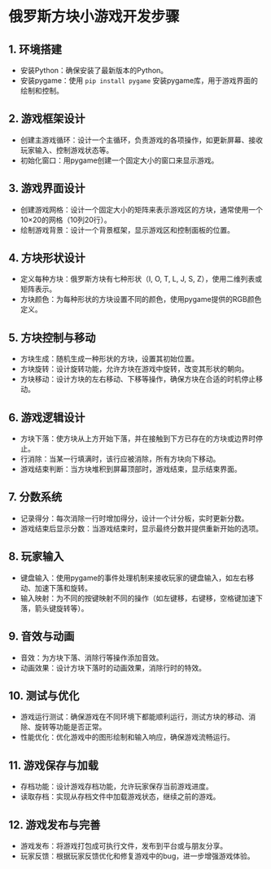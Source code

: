 # 俄罗斯方块小游戏开发步骤

## 1. 环境搭建
- 安装Python：确保安装了最新版本的Python。
- 安装pygame：使用 `pip install pygame` 安装pygame库，用于游戏界面的绘制和控制。

## 2. 游戏框架设计
- 创建主游戏循环：设计一个主循环，负责游戏的各项操作，如更新屏幕、接收玩家输入、控制游戏状态等。
- 初始化窗口：用pygame创建一个固定大小的窗口来显示游戏。
  
## 3. 游戏界面设计
- 创建游戏网格：设计一个固定大小的矩阵来表示游戏区的方块，通常使用一个10×20的网格（10列20行）。
- 绘制游戏背景：设计一个背景框架，显示游戏区和控制面板的位置。
  
## 4. 方块形状设计
- 定义每种方块：俄罗斯方块有七种形状（I, O, T, L, J, S, Z），使用二维列表或矩阵表示。
- 方块颜色：为每种形状的方块设置不同的颜色，使用pygame提供的RGB颜色定义。
  
## 5. 方块控制与移动
- 方块生成：随机生成一种形状的方块，设置其初始位置。
- 方块旋转：设计旋转功能，允许方块在游戏中旋转，改变其形状的朝向。
- 方块移动：设计方块的左右移动、下移等操作，确保方块在合适的时机停止移动。
  
## 6. 游戏逻辑设计
- 方块下落：使方块从上方开始下落，并在接触到下方已存在的方块或边界时停止。
- 行消除：当某一行填满时，该行应被消除，所有方块向下移动。
- 游戏结束判断：当方块堆积到屏幕顶部时，游戏结束，显示结束界面。
  
## 7. 分数系统
- 记录得分：每次消除一行时增加得分，设计一个计分板，实时更新分数。
- 游戏结束后显示分数：当游戏结束时，显示最终分数并提供重新开始的选项。
  
## 8. 玩家输入
- 键盘输入：使用pygame的事件处理机制来接收玩家的键盘输入，如左右移动、加速下落和旋转。
- 输入映射：为不同的按键映射不同的操作（如左键移，右键移，空格键加速下落，箭头键旋转等）。
  
## 9. 音效与动画
- 音效：为方块下落、消除行等操作添加音效。
- 动画效果：设计方块下落时的动画效果，消除行时的特效。

## 10. 测试与优化
- 游戏运行测试：确保游戏在不同环境下都能顺利运行，测试方块的移动、消除、旋转等功能是否正常。
- 性能优化：优化游戏中的图形绘制和输入响应，确保游戏流畅运行。
  
## 11. 游戏保存与加载
- 存档功能：设计游戏存档功能，允许玩家保存当前游戏进度。
- 读取存档：实现从存档文件中加载游戏状态，继续之前的游戏。

## 12. 游戏发布与完善
- 游戏发布：将游戏打包成可执行文件，发布到平台或与朋友分享。
- 玩家反馈：根据玩家反馈优化和修复游戏中的bug，进一步增强游戏体验。

